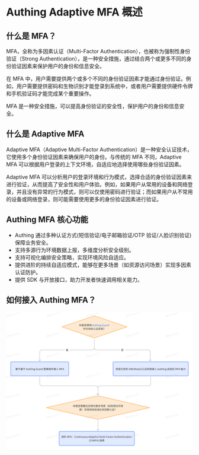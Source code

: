 # Authing Adaptive MFA 概述

## 什么是 MFA？
MFA，全称为多因素认证（Multi-Factor Authentication），也被称为强制性身份验证（Strong Authentication），是一种安全措施，通过结合两个或更多不同的身份验证因素来保护用户的身份和信息安全。

在 MFA 中，用户需要提供两个或多个不同的身份验证因素才能通过身份验证。例如，用户需要提供密码和生物识别才能登录到系统中，或者用户需要提供硬件令牌和手机验证码才能完成某个重要操作。

MFA 是一种安全措施，可以提高身份验证的安全性，保护用户的身份和信息安全。

## 什么是 Adaptive MFA

Adaptive MFA（Adaptive Multi-Factor Authentication）是一种安全认证技术，它使用多个身份验证因素来确保用户的身份。与传统的 MFA 不同，Adaptive MFA 可以根据用户登录的上下文环境，自适应地选择使用哪些身份验证因素。

Adaptive MFA 可以分析用户的登录环境和行为模式，选择合适的身份验证因素来进行验证，从而提高了安全性和用户体验。例如，如果用户从常用的设备和网络登录，并且没有异常的行为模式，则可以仅使用密码进行验证；而如果用户从不常用的设备或网络登录，则可能需要使用更多的身份验证因素进行验证。

## Authing MFA 核心功能

- Authing 通过多种认证方式(短信验证/电子邮箱验证/OTP 验证/人脸识别验证)保障业务安全。
- 支持多源行为环境数据上报，多维度分析安全级别。
- 支持可视化编排安全策略，实现环境风险自适应。
- 提供进阶的持续自适应模式，能够在更多场景（如资源访问场景）实现多因素认证防护。
- 提供 SDK 与开放接口，助力开发者快速调用相关能力。

## 如何接入 Authing MFA？

![如何接入 Authing MFA](./images/integrate.png)